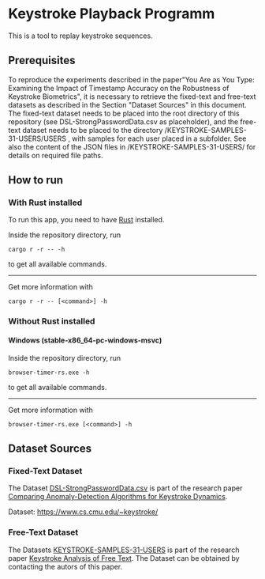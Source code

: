 # Keystroke Playback Programm

This is a tool to replay keystroke sequences.

## Prerequisites
To reproduce the experiments described in the paper"You Are as You Type: Examining the Impact of Timestamp Accuracy on the Robustness of Keystroke Biometrics", it is necessary to retrieve the fixed-text and free-text datasets as described in the Section "Dataset Sources" in this document. The fixed-text dataset needs to be placed into the root directory of this repository (see DSL-StrongPasswordData.csv as placeholder), and the free-text dataset needs to be placed to the directory /KEYSTROKE-SAMPLES-31-USERS/USERS , with samples for each user placed in a subfolder. See also the content of the JSON files in /KEYSTROKE-SAMPLES-31-USERS/ for details on required file paths.
## How to run

### With Rust installed

To run this app, you need to have [Rust](https://www.rust-lang.org/tools/install) installed.


Inside the repository directory, run

    cargo r -r -- -h

to get all available commands.

----

Get more information with 

    cargo r -r -- [<command>] -h


### Without Rust installed

#### Windows (stable-x86_64-pc-windows-msvc)
Inside the repository directory, run

    browser-timer-rs.exe -h

to get all available commands.

----

Get more information with 

    browser-timer-rs.exe [<command>] -h


## Dataset Sources

### Fixed-Text Dataset

The Dataset [DSL-StrongPasswordData.csv](./DSL-StrongPasswordData.csv) is part of the research paper [Comparing Anomaly-Detection Algorithms for Keystroke Dynamics](https://www.cs.cmu.edu/~maxion/pubs/KillourhyMaxion09.pdf).

Dataset: https://www.cs.cmu.edu/~keystroke/

### Free-Text Dataset

The Datasets [KEYSTROKE-SAMPLES-31-USERS](./KEYSTROKE-SAMPLES-31-USERS) is part of the research paper [Keystroke Analysis of Free Text](https://dl.acm.org/doi/pdf/10.1145/1085126.1085129). The Dataset can be obtained by contacting the autors of this paper.